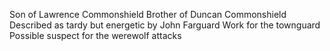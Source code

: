 Son of Lawrence Commonshield
Brother of Duncan Commonshield
Described as tardy but energetic by John Farguard
Work for the townguard
Possible suspect for the werewolf attacks